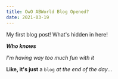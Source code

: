 ```yaml
---
title: OwO ABWorld Blog Opened?
date: 2021-03-19
---
```


My first blog post!
What's hidden in here!


***Who knows***

*I'm having way too much fun with it*


**Like, it's just** a `blog` *at the end of the day*...